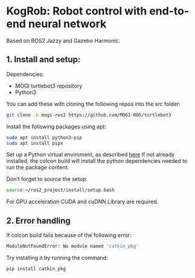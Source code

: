 # KogRob: Robot control with end-to-end neural network
 
Based on ROS2 Jazzy and Gazebo Harmonic.

## 1. Install and setup:

Dependencies:
- MOGI turtlebot3 repository
- Python3

You can add these with cloning the following repos into the src folder:

```bash
git clone -b mogi-ros2 https://github.com/MOGI-ROS/turtlebot3
```
Install the following packages using apt:
```bash
sudo apt install python3-pip
sudo apt install pipx
```

Set up a Python virtual enviroment, as described [here](https://github.com/MOGI-ROS/Week-1-8-Cognitive-robotics?tab=readme-ov-file#line-following)
If not already installed, the colcon build will install the python dependencies needed to run the package content.

Don't forget to source the setup:

```bash
source ~/ros2_project/install/setup.bash
```

For GPU acceleration CUDA and cuDNN Library are required.



## 2. Error handling

If colcon build fails because of the following error:

```bash
ModuleNotFoundError: No module named 'catkin_pkg'
```

Try installing it by running the command:

```bash
pip install catkin_pkg
```




